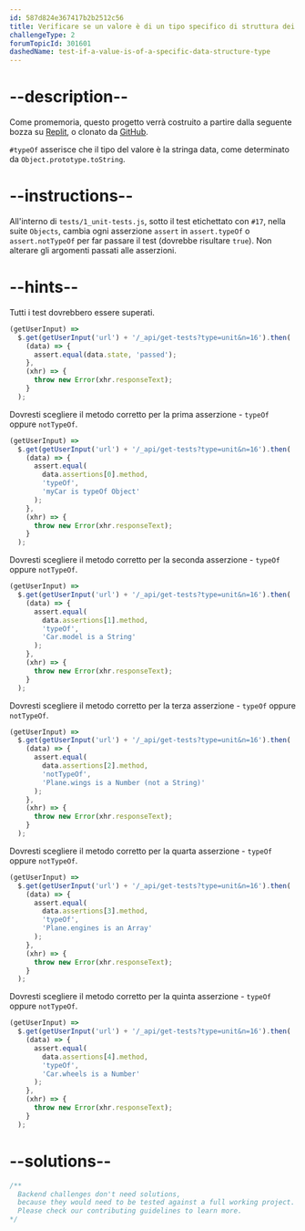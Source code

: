 ```yaml
---
id: 587d824e367417b2b2512c56
title: Verificare se un valore è di un tipo specifico di struttura dei dati
challengeType: 2
forumTopicId: 301601
dashedName: test-if-a-value-is-of-a-specific-data-structure-type
---
```


# --description--

Come promemoria, questo progetto verrà costruito a partire dalla seguente bozza su <a href="https://replit.com/github/topcoder-platform/boilerplate-mochachai" target="_blank" rel="noopener noreferrer nofollow">Replit</a>, o clonato da <a href="https://github.com/topcoder-platform/boilerplate-mochachai/" target="_blank" rel="noopener noreferrer nofollow">GitHub</a>.

`#typeOf` asserisce che il tipo del valore è la stringa data, come determinato da `Object.prototype.toString`.

# --instructions--

All'interno di `tests/1_unit-tests.js`, sotto il test etichettato con `#17`, nella suite `Objects`, cambia ogni asserzione `assert` in `assert.typeOf` o `assert.notTypeOf` per far passare il test (dovrebbe risultare `true`). Non alterare gli argomenti passati alle asserzioni.

# --hints--

Tutti i test dovrebbero essere superati.

```js
(getUserInput) =>
  $.get(getUserInput('url') + '/_api/get-tests?type=unit&n=16').then(
    (data) => {
      assert.equal(data.state, 'passed');
    },
    (xhr) => {
      throw new Error(xhr.responseText);
    }
  );
```

Dovresti scegliere il metodo corretto per la prima asserzione - `typeOf` oppure `notTypeOf`.

```js
(getUserInput) =>
  $.get(getUserInput('url') + '/_api/get-tests?type=unit&n=16').then(
    (data) => {
      assert.equal(
        data.assertions[0].method,
        'typeOf',
        'myCar is typeOf Object'
      );
    },
    (xhr) => {
      throw new Error(xhr.responseText);
    }
  );
```

Dovresti scegliere il metodo corretto per la seconda asserzione - `typeOf` oppure `notTypeOf`.

```js
(getUserInput) =>
  $.get(getUserInput('url') + '/_api/get-tests?type=unit&n=16').then(
    (data) => {
      assert.equal(
        data.assertions[1].method,
        'typeOf',
        'Car.model is a String'
      );
    },
    (xhr) => {
      throw new Error(xhr.responseText);
    }
  );
```

Dovresti scegliere il metodo corretto per la terza asserzione - `typeOf` oppure `notTypeOf`.

```js
(getUserInput) =>
  $.get(getUserInput('url') + '/_api/get-tests?type=unit&n=16').then(
    (data) => {
      assert.equal(
        data.assertions[2].method,
        'notTypeOf',
        'Plane.wings is a Number (not a String)'
      );
    },
    (xhr) => {
      throw new Error(xhr.responseText);
    }
  );
```

Dovresti scegliere il metodo corretto per la quarta asserzione - `typeOf` oppure `notTypeOf`.

```js
(getUserInput) =>
  $.get(getUserInput('url') + '/_api/get-tests?type=unit&n=16').then(
    (data) => {
      assert.equal(
        data.assertions[3].method,
        'typeOf',
        'Plane.engines is an Array'
      );
    },
    (xhr) => {
      throw new Error(xhr.responseText);
    }
  );
```

Dovresti scegliere il metodo corretto per la quinta asserzione - `typeOf` oppure `notTypeOf`.

```js
(getUserInput) =>
  $.get(getUserInput('url') + '/_api/get-tests?type=unit&n=16').then(
    (data) => {
      assert.equal(
        data.assertions[4].method,
        'typeOf',
        'Car.wheels is a Number'
      );
    },
    (xhr) => {
      throw new Error(xhr.responseText);
    }
  );
```

# --solutions--

```js
/**
  Backend challenges don't need solutions, 
  because they would need to be tested against a full working project. 
  Please check our contributing guidelines to learn more.
*/
```
